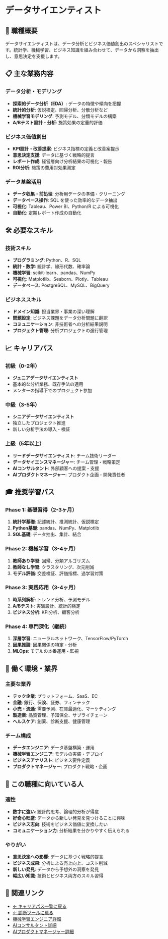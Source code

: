 # データサイエンティスト

## 🎯 職種概要
データサイエンティストは、データ分析とビジネス価値創出のスペシャリストです。統計学、機械学習、ビジネス知識を組み合わせて、データから洞察を抽出し、意思決定を支援します。

## 📋 主な業務内容

### データ分析・モデリング
- **探索的データ分析（EDA）**: データの特徴や傾向を把握
- **統計的分析**: 仮説検定、回帰分析、分散分析など
- **機械学習モデリング**: 予測モデル、分類モデルの構築
- **A/Bテスト設計・分析**: 施策効果の定量的評価

### ビジネス価値創出
- **KPI設計・改善提案**: ビジネス指標の定義と改善案提示
- **意思決定支援**: データに基づく戦略的提言
- **レポート作成**: 経営層向け分析結果の可視化・報告
- **ROI分析**: 施策の費用対効果測定

### データ基盤活用
- **データ収集・前処理**: 分析用データの準備・クリーニング
- **データベース操作**: SQL を使った効率的なデータ抽出
- **可視化**: Tableau、Power BI、Python/R による可視化
- **自動化**: 定期レポート作成の自動化

## 🛠️ 必要なスキル

### 技術スキル
- **プログラミング**: Python、R、SQL
- **統計・数学**: 統計学、線形代数、確率論
- **機械学習**: scikit-learn、pandas、NumPy
- **可視化**: Matplotlib、Seaborn、Plotly、Tableau
- **データベース**: PostgreSQL、MySQL、BigQuery

### ビジネススキル
- **ドメイン知識**: 担当業界・事業の深い理解
- **問題設定**: ビジネス課題をデータ分析問題に翻訳
- **コミュニケーション**: 非技術者への分析結果説明
- **プロジェクト管理**: 分析プロジェクトの進行管理

## 📈 キャリアパス

### 初級（0-2年）
- **ジュニアデータサイエンティスト**
- 基本的な分析業務、既存手法の適用
- メンターの指導下でのプロジェクト参加

### 中級（3-5年）
- **シニアデータサイエンティスト**
- 独立したプロジェクト推進
- 新しい分析手法の導入・検証

### 上級（5年以上）
- **リードデータサイエンティスト**: チーム技術リーダー
- **データサイエンスマネージャー**: チーム管理・戦略策定
- **AIコンサルタント**: 外部顧客への提案・支援
- **AIプロダクトマネージャー**: プロダクト企画・開発責任者

## 🎓 推奨学習パス

### Phase 1: 基礎習得（2-3ヶ月）
1. **統計学基礎**: 記述統計、推測統計、仮説検定
2. **Python基礎**: pandas、NumPy、Matplotlib
3. **SQL基礎**: データ抽出、集計、結合

### Phase 2: 機械学習（3-4ヶ月）
1. **教師あり学習**: 回帰、分類アルゴリズム
2. **教師なし学習**: クラスタリング、次元削減
3. **モデル評価**: 交差検証、評価指標、過学習対策

### Phase 3: 実践応用（3-4ヶ月）
1. **時系列解析**: トレンド分析、予測モデル
2. **A/Bテスト**: 実験設計、統計的検定
3. **ビジネス分析**: KPI分析、顧客分析

### Phase 4: 専門深化（継続）
1. **深層学習**: ニューラルネットワーク、TensorFlow/PyTorch
2. **因果推論**: 因果関係の特定・分析
3. **MLOps**: モデルの本番運用・監視

## 💼 働く環境・業界

### 主要な業界
- **テック企業**: プラットフォーム、SaaS、EC
- **金融**: 銀行、保険、証券、フィンテック
- **小売・流通**: 需要予測、在庫最適化、マーケティング
- **製造業**: 品質管理、予知保全、サプライチェーン
- **ヘルスケア**: 創薬、診断支援、健康管理

### チーム構成
- **データエンジニア**: データ基盤構築・運用
- **機械学習エンジニア**: モデルの実装・デプロイ
- **ビジネスアナリスト**: ビジネス要件定義
- **プロダクトマネージャー**: プロダクト戦略・企画

## 🌟 この職種に向いている人

### 適性
- **数字に強い**: 統計的思考、論理的分析が得意
- **好奇心旺盛**: データから新しい発見を見つけることに興味
- **ビジネス志向**: 技術をビジネス価値に変換したい
- **コミュニケーション力**: 分析結果を分かりやすく伝えられる

### やりがい
- **意思決定への影響**: データに基づく戦略的提言
- **ビジネス成果**: 分析による売上向上、コスト削減
- **新しい発見**: データから予想外の洞察を発見
- **幅広い知識**: 技術とビジネス両方のスキル習得

## 🔗 関連リンク

- [← キャリアパス一覧に戻る](../ai_career_paths_guide.md)
- [← 診断ツールに戻る](../career_path_interactive.html)
- [機械学習エンジニア詳細](machine-learning-engineer.md)
- [AIコンサルタント詳細](ai-consultant.md)
- [AIプロダクトマネージャー詳細](ai-product-manager.md) 